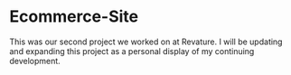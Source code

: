 # Ecommerce-Site

This was our second project we worked on at Revature. I will be updating and expanding this project as a personal display of my continuing development.
